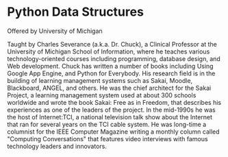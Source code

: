 # Python Data Structures

Offered by University of Michigan

Taught by Charles Severance (a.k.a. Dr. Chuck), a Clinical Professor at the University of Michigan School of Information, where he teaches various technology-oriented courses including programming, database design, and Web development. Chuck has written a number of books including Using Google App Engine, and Python for Everybody. His research field is in the building of learning management systems such as Sakai, Moodle, Blackboard, ANGEL, and others. He was the chief architect for the Sakai Project, a learning management system used at about 300 schools worldwide and wrote the book Sakai: Free as in Freedom, that describes his experiences as one of the leaders of the project. In the mid-1990s he was the host of Internet:TCI, a national television talk show about the Internet that ran for several years on the TCI cable system. He was long-time a columnist for the IEEE Computer Magazine writing a monthly column called "Computing Conversations" that features video interviews with famous technology leaders and innovators.
